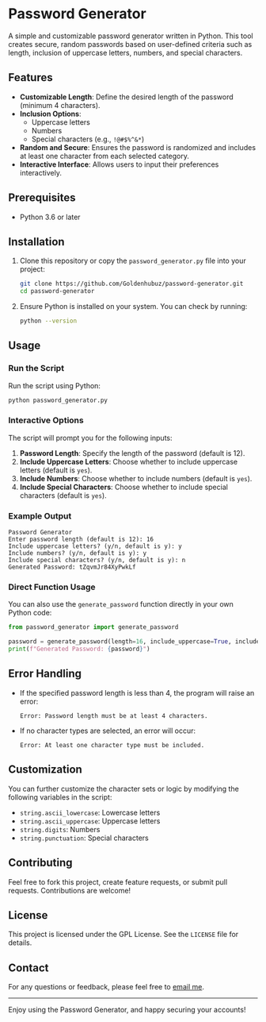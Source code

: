 
# Password Generator

A simple and customizable password generator written in Python. This tool creates secure, random passwords based on user-defined criteria such as length, inclusion of uppercase letters, numbers, and special characters. 

## Features

- **Customizable Length**: Define the desired length of the password (minimum 4 characters).
- **Inclusion Options**:
  - Uppercase letters
  - Numbers
  - Special characters (e.g., `!@#$%^&*`)
- **Random and Secure**: Ensures the password is randomized and includes at least one character from each selected category.
- **Interactive Interface**: Allows users to input their preferences interactively.

## Prerequisites

- Python 3.6 or later

## Installation

1. Clone this repository or copy the `password_generator.py` file into your project:
   ```bash
   git clone https://github.com/Goldenhubuz/password-generator.git
   cd password-generator
   ```

2. Ensure Python is installed on your system. You can check by running:
   ```bash
   python --version
   ```

## Usage

### Run the Script
Run the script using Python:
```bash
python password_generator.py
```

### Interactive Options
The script will prompt you for the following inputs:
1. **Password Length**: Specify the length of the password (default is 12).
2. **Include Uppercase Letters**: Choose whether to include uppercase letters (default is `yes`).
3. **Include Numbers**: Choose whether to include numbers (default is `yes`).
4. **Include Special Characters**: Choose whether to include special characters (default is `yes`).

### Example Output
```plaintext
Password Generator
Enter password length (default is 12): 16
Include uppercase letters? (y/n, default is y): y
Include numbers? (y/n, default is y): y
Include special characters? (y/n, default is y): n
Generated Password: tZqvmJr84XyPwkLf
```

### Direct Function Usage
You can also use the `generate_password` function directly in your own Python code:
```python
from password_generator import generate_password

password = generate_password(length=16, include_uppercase=True, include_numbers=True, include_special=False)
print(f"Generated Password: {password}")
```

## Error Handling

- If the specified password length is less than 4, the program will raise an error:
  ```plaintext
  Error: Password length must be at least 4 characters.
  ```
- If no character types are selected, an error will occur:
  ```plaintext
  Error: At least one character type must be included.
  ```

## Customization

You can further customize the character sets or logic by modifying the following variables in the script:
- `string.ascii_lowercase`: Lowercase letters
- `string.ascii_uppercase`: Uppercase letters
- `string.digits`: Numbers
- `string.punctuation`: Special characters

## Contributing

Feel free to fork this project, create feature requests, or submit pull requests. Contributions are welcome!

## License

This project is licensed under the GPL License. See the `LICENSE` file for details.

## Contact

For any questions or feedback, please feel free to [email me](mailto:goldendevuz@gmail.com).

---

Enjoy using the Password Generator, and happy securing your accounts!